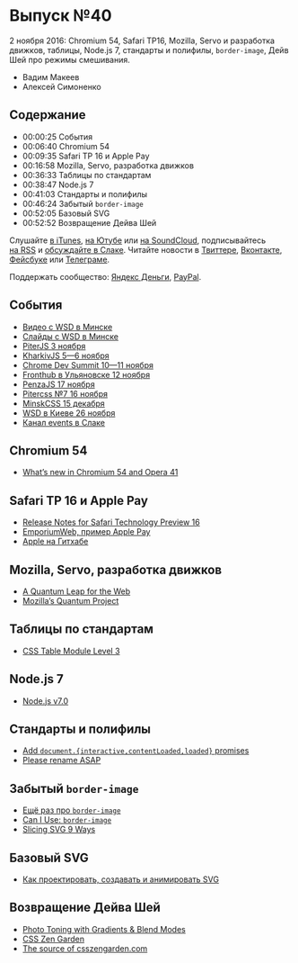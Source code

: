 # Выпуск №40

2 ноября 2016: Chromium 54, Safari TP16, Mozilla, Servo и разработка движков, таблицы, Node.js 7, стандарты и полифилы, `border-image`, Дейв Шей про режимы смешивания.

- Вадим Макеев
- Алексей Симоненко

## Содержание

- 00:00:25 События
- 00:06:40 Chromium 54
- 00:09:35 Safari TP 16 и Apple Pay
- 00:16:58 Mozilla, Servo, разработка движков
- 00:36:33 Таблицы по стандартам
- 00:38:47 Node.js 7
- 00:41:03 Стандарты и полифилы
- 00:46:24 Забытый `border-image`
- 00:52:05 Базовый SVG
- 00:52:52 Возвращение Дейва Шей

Слушайте [в iTunes](https://itunes.apple.com/podcast/id1080500016), [на Ютубе](https://www.youtube.com/playlist?list=PLMBnwIwFEFHcwuevhsNXkFTcadeX5R1Go) или [на SoundCloud](https://soundcloud.com/web-standards), подписывайтесь [на RSS](https://web-standards.ru/podcast/feed/) и [обсуждайте в Слаке](http://slack.web-standards.ru/). Читайте новости в [Твиттере](https://twitter.com/webstandards_ru), [Вконтакте](https://vk.com/webstandards_ru), [Фейсбуке](https://www.facebook.com/webstandardsru) или [Телеграме](https://t.me/webstandards_ru).

Поддержать сообщество: [Яндекс Деньги](https://money.yandex.ru/to/41001119329753), [PayPal](https://www.paypal.me/pepelsbey).

## События

- [Видео с WSD в Минске](https://youtu.be/cOTOSbjet_8)
- [Слайды с WSD в Минске](https://wsd.events/2016/10/29/#schedule)
- [PiterJS 3 ноября](https://meetabit.com/events/256)
- [KharkivJS 5—6 ноября](http://kharkivjs.org/)
- [Chrome Dev Summit 10—11 ноября](https://developer.chrome.com/devsummit/)
- [Fronthub в Ульяновске 12 ноября](http://fronthub.ru/)
- [PenzaJS 17 ноября](https://vk.com/wall-92664953_150)
- [Pitercss №7 16 ноября](https://pitercss.timepad.ru/event/394145/)
- [MinskCSS 15 декабря](https://minskcss.timepad.ru/event/396816/)
- [WSD в Киеве 26 ноября](https://wsd.events/2016/11/26/)
- [Канал events в Слаке](https://web-standards.slack.com/messages/events/)

## Chromium 54

- [What’s new in Chromium 54 and Opera 41](https://dev.opera.com/blog/opera-41/)

## Safari TP 16 и Apple Pay

- [Release Notes for Safari Technology Preview 16](https://webkit.org/blog/7030/release-notes-for-safari-technology-preview-16/)
- [EmporiumWeb, пример Apple Pay](https://developer.apple.com/library/content/samplecode/EmporiumWeb/Introduction/Intro.html)
- [Apple на Гитхабе](https://github.com/apple)

## Mozilla, Servo, разработка движков

- [A Quantum Leap for the Web](https://medium.com/p/a3b7174b3c12)
- [Mozilla’s Quantum Project](https://billmccloskey.wordpress.com/2016/10/27/mozillas-quantum-project/)

## Таблицы по стандартам

- [CSS Table Module Level 3](https://www.w3.org/TR/2016/WD-css-tables-3-20161025/)

## Node.js 7

- [Node.js v7.0](https://nodejs.org/en/blog/release/v7.0.0/)

## Стандарты и полифилы

- [Add `document.{interactive,contentLoaded,loaded}` promises](https://github.com/whatwg/html/pull/1936)
- [Please rename ASAP](https://github.com/jonathantneal/document-promises/issues/4)

## Забытый `border-image`

- [Ещё раз про `border-image`](http://css-live.ru/articles-css/understanding-border-image.html)
- [Can I Use: `border-image`](http://caniuse.com/#feat=border-image)
- [Slicing SVG 9 Ways](https://aerotwist.com/blog/slicing-svg-9-ways/)

## Базовый SVG

- [Как проектировать, создавать и анимировать SVG](https://htmlacademy.ru/blog/127-a-guide-to-svg-on-web)

## Возвращение Дейва Шей

- [Photo Toning with Gradients & Blend Modes](http://daveshea.com/2016/10/24/photo-toning.html)
- [CSS Zen Garden](http://www.csszengarden.com/)
- [The source of csszengarden.com](https://github.com/mezzoblue/csszengarden.com)
